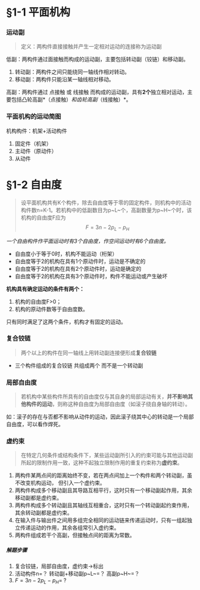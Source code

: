 # &sect;1-1 平面机构

### 运动副

> 定义：两构件直接接触并产生一定相对运动的连接称为运动副

低副：两构件通过面接触而构成的运动副，主要包括转动副（铰链）和移动副。

1. 转动副：两构件之间只能绕同一轴线作相对转动。
2. 移动副：两构件只能沿某一轴线相对移动。

高副：两构件通过 点接触 或 线接触 而构成的运动副，具有**2个**独立相对运动，主要包括凸轮高副*（点接触）*和齿轮高副*（线接触）*。

### 平面机构的运动简图

机构构件：机架+活动构件

1. 固定件（机架）
2. 主动件（原动件）
3. 从动件

# &sect;1-2 自由度

> 设平面机构共有K个构件，除去自由度等于零的固定构件，则机构中的活动构件数n=K-1。若机构中的低副数目为p~L~个，高副数量为p~H~个时，该机构的自由度F应为
> $$
> F=3n-2p_L-p_H
> $$

*一个自由构件作平面运动时有3个自由度，作空间运动时有6个自由度。*

* 自由度小于等于0时，机构不能运动（桁架）
* 自由度等于2的机构在具有1个原动件时，运动是不确定的
* 自由度等于2的机构在具有2个原动件时，运动是确定的
* 自由度等于2的机构在具有3个原动件时，构件不能运动或产生破坏

**机构具有确定运动的条件有两个：**

1. 机构的自由度F>0；
2. 机构的原动件数等于自由度数。

只有同时满足了这两个条件，机构才有固定的运动。

### 复合铰链

> 两个以上的构件在同一轴线上用转动副连接便形成**复合铰链**

* 三个构件组成的复合铰链 共组成两个 而不是一个转动副

### 局部自由度

> 若机构中某些构件所具有的自由度仅与其自身的局部运动有关，**并不影响其他构件的运动**，则称这种自由度为局部自由度（如滚子绕自身轴的转动）。

如：滚子的存在与否都不影响从动件的运动，因此滚子绕其中心的转动是一个局部自由度，可以看作焊死。

### 虚约束

>在特定几何条件或结构条件下，某些运动副所引入的约束可能与其他运动副所起的限制作用一致，这种不起独立限制作用的重复约束称为**虚约束**。

1. 两构件某两点间的距离始终不变，若在两点间加上一个构件和两个转动副，虽不改变机构运动， 但引入一个虚约束。
2. 两构件构成多个移动副且其导路互相平行，这时只有一个移动副起作用，其余移动副都是虚约束。
3. 两构件构成多个转动副且其轴线互相重合，这时只有一个转动副起约束作用，其余转动副都是虚约束。
4. 在输入件与输出件之间用多组完全相同的运动链来传递运动时，只有一组起独立传递运动的作用，其余各组常引入虚约束。
5. 两构件组成若干个高副，但接触点间的距离为常数。

##### 解题步骤

1. 复合铰链，局部自由度，虚约束&rarr;标出
2. 活动构件n=？ 转动副+移动副p~L~=？ 高副p~H~=？
3. $F=3n-2p_L-p_H=$ ?
